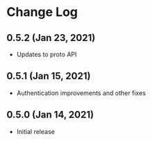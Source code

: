 # Change Log

## 0.5.2 (Jan 23, 2021)

- Updates to proto API

## 0.5.1 (Jan 15, 2021)

- Authentication improvements and other fixes

## 0.5.0 (Jan 14, 2021)

- Initial release
